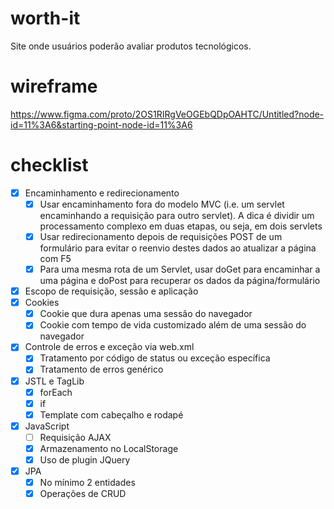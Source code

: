 # worth-it
Site onde usuários poderão avaliar produtos tecnológicos.

# wireframe
https://www.figma.com/proto/2OS1RIRgVeOGEbQDpOAHTC/Untitled?node-id=11%3A6&starting-point-node-id=11%3A6

# checklist

- [x] Encaminhamento e redirecionamento
  - [x] Usar encaminhamento fora do modelo MVC (i.e. um servlet encaminhando a requisição para outro servlet). A dica é dividir um processamento complexo em duas etapas, ou seja, em dois servlets
  - [x] Usar redirecionamento depois de requisições POST de um formulário para evitar o reenvio destes dados ao atualizar a página com F5
  - [x] Para uma mesma rota de um Servlet, usar doGet para encaminhar a uma página e doPost para recuperar os dados da página/formulário
- [x] Escopo de requisição, sessão e aplicação
- [x] Cookies
  - [x] Cookie que dura apenas uma sessão do navegador
  - [x] Cookie com tempo de vida customizado além de uma sessão do navegador
- [x] Controle de erros e exceção via web.xml
  - [x] Tratamento por código de status ou exceção específica
  - [x] Tratamento de erros genérico
- [x] JSTL e TagLib
  - [x] forEach
  - [x] if
  - [x] Template com cabeçalho e rodapé
- [x] JavaScript
  - [ ] Requisição AJAX
  - [x] Armazenamento no LocalStorage
  - [x] Uso de plugin JQuery
- [x] JPA
  - [x] No mínimo 2 entidades
  - [x] Operações de CRUD
